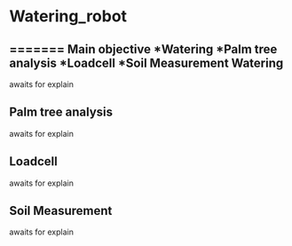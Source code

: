 # Watering_robot
=======
Main objective
 *Watering
 *Palm tree analysis
 *Loadcell
 *Soil Measurement
Watering
---
 awaits for explain
 
 Palm tree analysis
---
 awaits for explain
 
 Loadcell
---
 awaits for explain
 
 Soil Measurement
---
 awaits for explain

